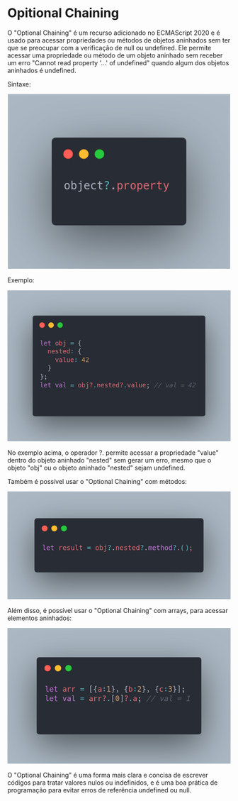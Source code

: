 # Opitional Chaining

O "Optional Chaining" é um recurso adicionado no ECMAScript 2020 e é usado para acessar propriedades ou métodos de objetos aninhados sem ter que se preocupar com a verificação de null ou undefined. Ele permite acessar uma propriedade ou método de um objeto aninhado sem receber um erro "Cannot read property '...' of undefined" quando algum dos objetos aninhados é undefined.

Sintaxe:

<img src="img/chaining-sintaxe.png" width= 750px >

Exemplo:

<img src="img/example.png" width= 750px >

No exemplo acima, o operador ?. permite acessar a propriedade "value" dentro do objeto aninhado "nested" sem gerar um erro, mesmo que o objeto "obj" ou o objeto aninhado "nested" sejam undefined.

Também é possível usar o "Optional Chaining" com métodos:

<img src="img/methods.png" width= 750px >

Além disso, é possível usar o "Optional Chaining" com arrays, para acessar elementos aninhados:

<img src="img/arr.png" width= 750px >

O "Optional Chaining" é uma forma mais clara e concisa de escrever códigos para tratar valores nulos ou indefinidos, e é uma boa prática de programação para evitar erros de referência undefined ou null.
